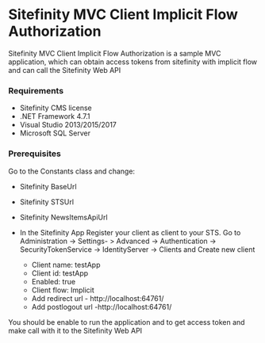 Sitefinity MVC Client Implicit Flow Authorization
====================================

Sitefinity MVC Client Implicit Flow Authorization is a sample MVC application, which can obtain access tokens from sitefinity with implicit flow and can call the Sitefinity Web API

### Requirements

* Sitefinity CMS license
* .NET Framework 4.7.1
* Visual Studio 2013/2015/2017
* Microsoft SQL Server

### Prerequisites

Go to the Constants class and change:

* Sitefinity BaseUrl
* Sitefinity STSUrl
* Sitefinity NewsItemsApiUrl
* In the Sitefinity App Register your client as client to your STS. Go to Administration -> Settings- > Advanced -> Authentication -> SecurityTokenService -> IdentityServer -> Clients and Create new client
   
   * Client name: testApp 
   * Client id: testApp 
   * Enabled: true 
   * Client flow: Implicit
   * Add redirect url - http://localhost:64761/ 
   * Add postlogout url -http://localhost:64761/

You should be enable to run the application and to get access token and make call with it to the Sitefinity Web API
